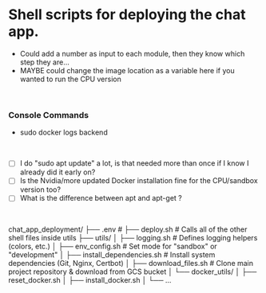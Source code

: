 # Shell scripts for deploying the chat app. 

* Could add a number as input to each module, then they know which step they are...
* MAYBE could change the image location as a variable here if you wanted to run the CPU version

<br>

### Console Commands
* sudo docker logs backend

<br>

- [ ] I do "sudo apt update" a lot, is that needed more than once if I know I already did it early on?
- [ ] Is the Nvidia/more updated Docker installation fine for the CPU/sandbox version too?
- [ ] What is the difference between apt and apt-get ?

<br>

chat_app_deployment/
 ├── .env                         # 
 ├── deploy.sh                    # Calls all of the other shell files inside utils
 ├── utils/
 │   ├── logging.sh               # Defines logging helpers (colors, etc.)
 │   ├── env_config.sh            # Set mode for "sandbox" or "development"
 │   ├── install_dependencies.sh  # Install system dependencies (Git, Nginx, Certbot)
 │   ├── download_files.sh        # Clone main project repository & download from GCS bucket
 │   └── docker_utils/
 │       ├── reset_docker.sh
 │       ├── install_docker.sh
 │
 └── ...
